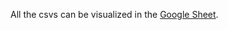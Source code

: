 All the csvs can be visualized in the [Google Sheet](https://docs.google.com/spreadsheets/d/1Gm3UZUbRm17uRAeRHR5TgQPfRxpyp5OCi1MiZDMSrPw/edit?usp=sharing).
